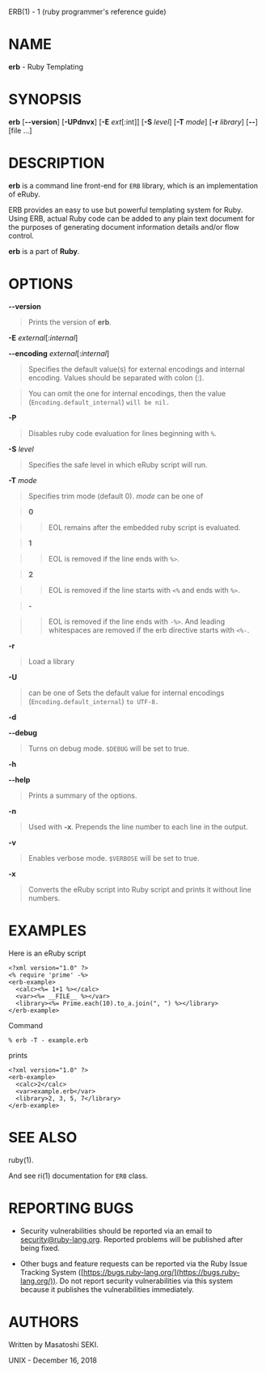 ERB(1) - 1 (ruby programmer's reference guide)

# NAME

**erb** - Ruby Templating

# SYNOPSIS

**erb**
\[**--version**]
\[**-UPdnvx**]
\[**-E**&nbsp;*ext*\[:int]]
\[**-S**&nbsp;*level*]
\[**-T**&nbsp;*mode*]
\[**-r**&nbsp;*library*]
\[**--**]
\[file&nbsp;...]

# DESCRIPTION

**erb**
is a command line front-end for
`ERB`
library, which is an implementation of eRuby.

ERB provides an easy to use but powerful templating system for Ruby.
Using ERB, actual Ruby code can be added to any plain text document for the
purposes of generating document information details and/or flow control.

**erb**
is a part of
**Ruby**.

# OPTIONS

**--version**

> Prints the version of
> **erb**.

**-E** *external*\[:*internal*]

**--encoding** *external*\[:*internal*]

> Specifies the default value(s) for external encodings and internal encoding. Values should be separated with colon (:).

> You can omit the one for internal encodings, then the value
> (`Encoding.default_internal`) `will be nil.`

**-P**

> Disables ruby code evaluation for lines beginning with
> `%`.

**-S** *level*

> Specifies the safe level in which eRuby script will run.

**-T** *mode*

> Specifies trim mode (default 0).
> *mode*
> can be one of

> **0**

> > EOL remains after the embedded ruby script is evaluated.

> **1**

> > EOL is removed if the line ends with
> > `%>`.

> **2**

> > EOL is removed if the line starts with
> > `<%`
> > and ends with
> > `%>`.

> **-**

> > EOL is removed if the line ends with
> > `-%>`.
> > And leading whitespaces are removed if the erb directive starts with
> > `<%-`.

**-r**

> Load a library

**-U**

> can be one of
> Sets the default value for internal encodings
> (`Encoding.default_internal`) `to UTF-8.`

**-d**

**--debug**

> Turns on debug mode.
> `$DEBUG`
> will be set to true.

**-h**

**--help**

> Prints a summary of the options.

**-n**

> Used with
> **-x**.
> Prepends the line number to each line in the output.

**-v**

> Enables verbose mode.
> `$VERBOSE`
> will be set to true.

**-x**

> Converts the eRuby script into Ruby script and prints it without line numbers.

# EXAMPLES

Here is an eRuby script

	<?xml version="1.0" ?>
	<% require 'prime' -%>
	<erb-example>
	  <calc><%= 1+1 %></calc>
	  <var><%= __FILE__ %></var>
	  <library><%= Prime.each(10).to_a.join(", ") %></library>
	</erb-example>

Command

	% erb -T - example.erb

prints

	<?xml version="1.0" ?>
	<erb-example>
	  <calc>2</calc>
	  <var>example.erb</var>
	  <library>2, 3, 5, 7</library>
	</erb-example>

# SEE ALSO

ruby(1).

And see
ri(1)
documentation for
`ERB`
class.

# REPORTING BUGS

*	Security vulnerabilities should be reported via an email to
	[security@ruby-lang.org](mailto:security@ruby-lang.org).
	Reported problems will be published after being fixed.

*	Other bugs and feature requests can be reported via the
	Ruby Issue Tracking System
	([https://bugs.ruby-lang.org/](https://bugs.ruby-lang.org/)).
	Do not report security vulnerabilities
	via this system because it publishes the vulnerabilities immediately.

# AUTHORS

Written by Masatoshi SEKI.

UNIX - December 16, 2018
